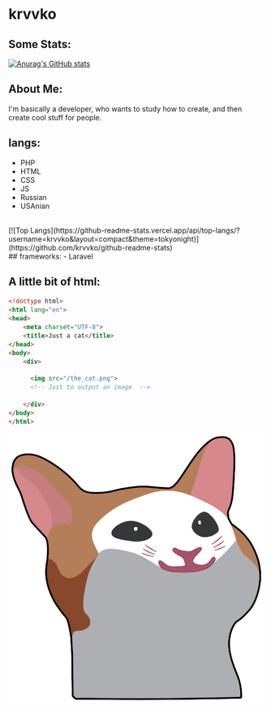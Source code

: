# krvvko
## Some Stats:
[![Anurag's GitHub stats](https://github-readme-stats.vercel.app/api?username=krvvko&count_private=true&show_icons=true&theme=tokyonight)](https://github.com/krvvko/github-readme-stats) <br>
## About Me:

I'm basically a developer, who wants to study how to create, and then create cool stuff for people. <br>
## langs: 
- PHP
- HTML
- CSS
- JS
- Russian
- USAnian 
<br>
[![Top Langs](https://github-readme-stats.vercel.app/api/top-langs/?username=krvvko&layout=compact&theme=tokyonight)](https://github.com/krvvko/github-readme-stats) <br>
## frameworks:
- Laravel


## A little bit of html:
``` html
<!doctype html>
<html lang="en">
<head>
    <meta charset="UTF-8">
    <title>Just a cat</title>
</head>
<body>
    <div>
  
      <img src="/the_cat.png">
      <!-- Just to output an image  -->
      
    </div>
</body>
</html>

```
<img src="/Screenshot_21111111.png">
